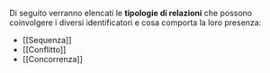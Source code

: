 Di seguito verranno elencati le **tipologie di relazioni** che possono coinvolgere i diversi identificatori e cosa comporta la loro presenza:
- [[Sequenza]]
- [[Conflitto]]
- [[Concorrenza]]